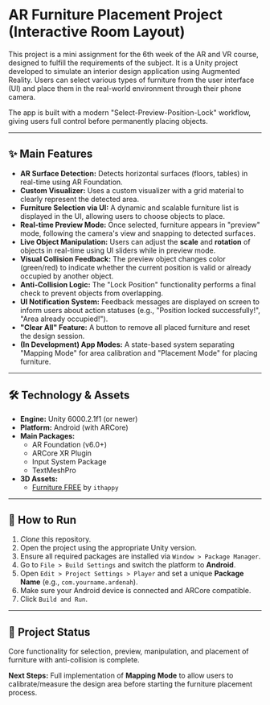 # AR Furniture Placement Project (Interactive Room Layout)

This project is a mini assignment for the 6th week of the AR and VR course, designed to fulfill the requirements of the subject. It is a Unity project developed to simulate an interior design application using Augmented Reality. Users can select various types of furniture from the user interface (UI) and place them in the real-world environment through their phone camera.

The app is built with a modern "Select-Preview-Position-Lock" workflow, giving users full control before permanently placing objects.

---

## ✨ Main Features

-   **AR Surface Detection:** Detects horizontal surfaces (floors, tables) in real-time using AR Foundation.
-   **Custom Visualizer:** Uses a custom visualizer with a grid material to clearly represent the detected area.
-   **Furniture Selection via UI:** A dynamic and scalable furniture list is displayed in the UI, allowing users to choose objects to place.
-   **Real-time Preview Mode:** Once selected, furniture appears in "preview" mode, following the camera's view and snapping to detected surfaces.
-   **Live Object Manipulation:** Users can adjust the **scale** and **rotation** of objects in real-time using UI sliders while in preview mode.
-   **Visual Collision Feedback:** The preview object changes color (green/red) to indicate whether the current position is valid or already occupied by another object.
-   **Anti-Collision Logic:** The "Lock Position" functionality performs a final check to prevent objects from overlapping.
-   **UI Notification System:** Feedback messages are displayed on screen to inform users about action statuses (e.g., "Position locked successfully!", "Area already occupied!").
-   **"Clear All" Feature:** A button to remove all placed furniture and reset the design session.
-   **(In Development) App Modes:** A state-based system separating "Mapping Mode" for area calibration and "Placement Mode" for placing furniture.

---

## 🛠️ Technology & Assets

-   **Engine:** Unity 6000.2.1f1 (or newer)
-   **Platform:** Android (with ARCore)
-   **Main Packages:**
    -   AR Foundation (v6.0+)
    -   ARCore XR Plugin
    -   Input System Package
    -   TextMeshPro
-   **3D Assets:**
    -   [Furniture FREE](https://assetstore.unity.com/packages/3d/props/furniture/furniture-free-low-poly-3d-models-pack-260522) by `ithappy`

---

## 🚀 How to Run

1.  *Clone* this repository.
2.  Open the project using the appropriate Unity version.
3.  Ensure all required packages are installed via `Window > Package Manager`.
4.  Go to `File > Build Settings` and switch the platform to **Android**.
5.  Open `Edit > Project Settings > Player` and set a unique **Package Name** (e.g., `com.yourname.ardenah`).
6.  Make sure your Android device is connected and ARCore compatible.
7.  Click `Build and Run`.

---

## 📝 Project Status

Core functionality for selection, preview, manipulation, and placement of furniture with anti-collision is complete.

**Next Steps:** Full implementation of **Mapping Mode** to allow users to calibrate/measure the design area before starting the furniture placement process.